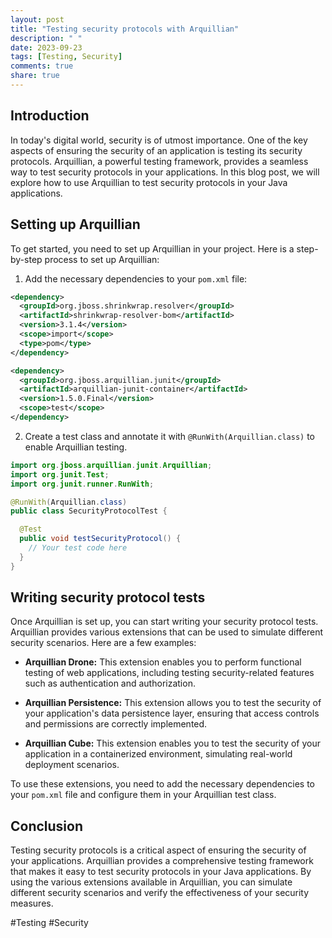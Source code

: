 ```yaml
---
layout: post
title: "Testing security protocols with Arquillian"
description: " "
date: 2023-09-23
tags: [Testing, Security]
comments: true
share: true
---
```


## Introduction

In today's digital world, security is of utmost importance. One of the key aspects of ensuring the security of an application is testing its security protocols. Arquillian, a powerful testing framework, provides a seamless way to test security protocols in your applications. In this blog post, we will explore how to use Arquillian to test security protocols in your Java applications.

## Setting up Arquillian

To get started, you need to set up Arquillian in your project. Here is a step-by-step process to set up Arquillian:

1. Add the necessary dependencies to your `pom.xml` file:

```xml
<dependency>
  <groupId>org.jboss.shrinkwrap.resolver</groupId>
  <artifactId>shrinkwrap-resolver-bom</artifactId>
  <version>3.1.4</version>
  <scope>import</scope>
  <type>pom</type>
</dependency>

<dependency>
  <groupId>org.jboss.arquillian.junit</groupId>
  <artifactId>arquillian-junit-container</artifactId>
  <version>1.5.0.Final</version>
  <scope>test</scope>
</dependency>
```
2. Create a test class and annotate it with `@RunWith(Arquillian.class)` to enable Arquillian testing.

```java
import org.jboss.arquillian.junit.Arquillian;
import org.junit.Test;
import org.junit.runner.RunWith;

@RunWith(Arquillian.class)
public class SecurityProtocolTest {

  @Test
  public void testSecurityProtocol() {
    // Your test code here
  }
}
```

## Writing security protocol tests

Once Arquillian is set up, you can start writing your security protocol tests. Arquillian provides various extensions that can be used to simulate different security scenarios. Here are a few examples:

- **Arquillian Drone:** This extension enables you to perform functional testing of web applications, including testing security-related features such as authentication and authorization.

- **Arquillian Persistence:** This extension allows you to test the security of your application's data persistence layer, ensuring that access controls and permissions are correctly implemented.

- **Arquillian Cube:** This extension enables you to test the security of your application in a containerized environment, simulating real-world deployment scenarios.

To use these extensions, you need to add the necessary dependencies to your `pom.xml` file and configure them in your Arquillian test class.

## Conclusion

Testing security protocols is a critical aspect of ensuring the security of your applications. Arquillian provides a comprehensive testing framework that makes it easy to test security protocols in your Java applications. By using the various extensions available in Arquillian, you can simulate different security scenarios and verify the effectiveness of your security measures.

#Testing #Security